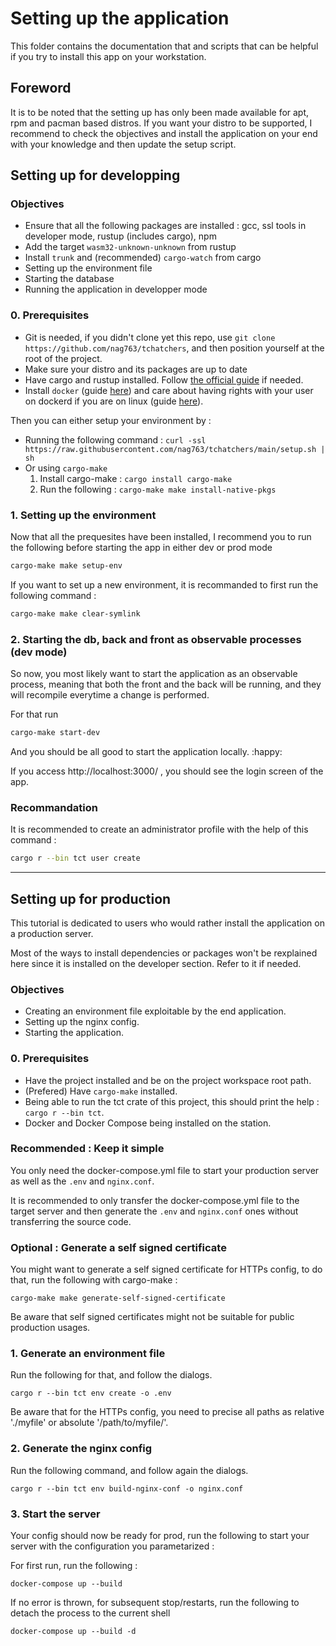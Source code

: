 # Setting up the application

This folder contains the documentation that and scripts that can be helpful if you try to install this app on your workstation.

## Foreword

It is to be noted that the setting up has only been made available for apt, rpm and pacman based distros. If you want your distro to be supported, I recommend to check the objectives and install the application on your end with your knowledge and then update the setup script.

## Setting up for developping

### Objectives

- Ensure that all the following packages are installed : gcc, ssl tools in developer mode, rustup (includes cargo), npm
- Add the target `wasm32-unknown-unknown` from rustup
- Install `trunk` and (recommended) `cargo-watch` from cargo
- Setting up the environment file
- Starting the database
- Running the application in developper mode


### 0. Prerequisites

- Git is needed, if you didn't clone yet this repo, use `git clone https://github.com/nag763/tchatchers`, and then position yourself at the root of the project.
- Make sure your distro and its packages are up to date
- Have cargo and rustup installed. Follow [the official guide](https://www.rust-lang.org/tools/install) if needed.
- Install `docker` (guide [here](https://docs.docker.com/engine/install/)) and care about having rights with your user on dockerd if you are on linux (guide [here](https://docs.docker.com/engine/install/linux-postinstall/)).

Then you can either setup your environment by :
- Running the following command : `curl -ssl https://raw.githubusercontent.com/nag763/tchatchers/main/setup.sh | sh`
- Or using `cargo-make`
    1. Install cargo-make : `cargo install cargo-make`
    2. Run the following : `cargo-make make install-native-pkgs`

### 1. Setting up the environment

Now that all the prequesites have been installed, I recommend you to run the following before starting the app in either dev or prod mode 

```bash
cargo-make make setup-env
```

If you want to set up a new environment, it is recommanded to first run the following command :

```bash
cargo-make make clear-symlink
```

### 2. Starting the db, back and front as observable processes (dev mode)

So now, you most likely want to start the application as an observable process, meaning that both the front and the back will be running, and they will recompile everytime a change is performed.

For that run 

```bash
cargo-make start-dev
```

And you should be all good to start the application locally. :happy:

If you access http://localhost:3000/ , you should see the login screen of the app.

### Recommandation

It is recommended to create an administrator profile with the help of this command :

```bash
cargo r --bin tct user create
```

---

## Setting up for production

This tutorial is dedicated to users who would rather install the application on a production server.

Most of the ways to install dependencies or packages won't be rexplained here since it is installed on the developer section. Refer to it if needed.

### Objectives

- Creating an environment file exploitable by the end application.
- Setting up the nginx config.
- Starting the application.

### 0. Prerequisites

- Have the project installed and be on the project workspace root path.
- (Prefered) Have `cargo-make` installed.
- Being able to run the tct crate of this project, this should print the help : `cargo r --bin tct`.
- Docker and Docker Compose being installed on the station.

### Recommended : Keep it simple

You only need the docker-compose.yml file to start your production server as well as the `.env` and `nginx.conf`.

It is recommended to only transfer the docker-compose.yml file to the target server and then generate the `.env` and `nginx.conf` ones without transferring the source code.

### Optional : Generate a self signed certificate

You might want to generate a self signed certificate for HTTPs config, to do that, run the following with cargo-make :

```
cargo-make make generate-self-signed-certificate
```

Be aware that self signed certificates might not be suitable for public production usages.

### 1. Generate an environment file

Run the following for that, and follow the dialogs.

```
cargo r --bin tct env create -o .env
```

Be aware that for the HTTPs config, you need to precise all paths as relative './myfile' or absolute '/path/to/myfile/'.

### 2. Generate the nginx config

Run the following command, and follow again the dialogs.

```
cargo r --bin tct env build-nginx-conf -o nginx.conf
```

### 3. Start the server

Your config should now be ready for prod, run the following to start your server with the configuration you parametarized :

For first run, run the following :

```
docker-compose up --build 
```

If no error is thrown, for subsequent stop/restarts, run the following to detach the process to the current shell

```
docker-compose up --build -d
```
